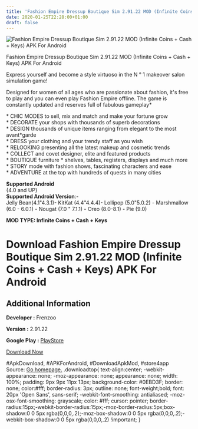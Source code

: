 ```yaml
---
title: 'Fashion Empire Dressup Boutique Sim 2.91.22 MOD (Infinite Coins + Cash + Keys) APK For Android'
date: 2020-01-25T22:28:00+01:00
draft: false
---
```


![Fashion Empire Dressup Boutique Sim 2.91.22 MOD (Infinite Coins + Cash + Keys) APK For Android](https://i0.wp.com/apkhome.net/wp-content/uploads/2020/01/Fashion-Empire-Dressup-Boutique-Sim-2.91.22-MOD-Infinite-Coins-Cash-Keys.png "Fashion Empire Dressup Boutique Sim 2.91.22 MOD (Infinite Coins + Cash + Keys) APK For Android")

  

Fashion Empire Dressup Boutique Sim 2.91.22 MOD (Infinite Coins + Cash + Keys) APK For Android

Express yourself and become a style virtuoso in the N ° 1 makeover salon simulation game!

Designed for women of all ages who are passionate about fashion, it's free to play and you can even play Fashion Empire offline. The game is constantly updated and reserves full of fabulous gameplay\*

\* CHIC MODES to sell, mix and match and make your fortune grow  
\* DECORATE your shops with thousands of superb decorations  
\* DESIGN thousands of unique items ranging from elegant to the most avant\*garde  
\* DRESS your clothing and your trendy staff as you wish  
\* RELOOKING presenting all the latest makeup and cosmetic trends  
\* COLLECT and covet designer, elite and featured products  
\* BOUTIQUE furniture \* shelves, tables, registers, displays and much more  
\* STORY mode with fashion shows, fascinating characters and ease  
\* ADVENTURE at the top with hundreds of quests in many cities

**Supported Android**  
{4.0 and UP}  
**Supported Android Version**:-  
Jelly Bean(4.1"4.3.1)- KitKat (4.4"4.4.4)- Lollipop (5.0"5.0.2) - Marshmallow (6.0 - 6.0.1) - Nougat (7.0 " 7.1.1) - Oreo (8.0-8.1) - Pie (9.0)

**MOD TYPE: Infinite Coins + Cash + Keys**

Download Fashion Empire Dressup Boutique Sim 2.91.22 MOD (Infinite Coins + Cash + Keys) APK For Android
=======================================================================================================

Additional Information
----------------------

**Developer :** Frenzoo

**Version :** 2.91.22

**Google Play :** [PlayStore](https://play.google.com/store/apps/details?id=com.frenzoo.FashionEmpireBoutiqueGirlGame)

  

[Download Now](https://store4app.co/post/fashion-empire-dressup-boutique-sim-2-91-22-mod-infinite-coins-cash-keys-apk-for-android_1579975397)

  
#ApkDownload, #APKForAndroid, #DownloadApkMod, #store4app  
Source: [Go homepage.](https://store4app.co/post/fashion-empire-dressup-boutique-sim-2-91-22-mod-infinite-coins-cash-keys-apk-for-android_1579975397) .downloadtop{ text-align:center; -webkit-appearance: none; -moz-appearance: none; appearance: none; width: 100%; padding: 9px 9px 11px 13px; background-color: #0EBD3F; border: none; color:#fff; border-radius: 3px; outline: none; font-weight;bold; font: 20px 'Open Sans', sans-serif; -webkit-font-smoothing: antialiased; -moz-osx-font-smoothing: grayscale; color: #fff; cursor: pointer; border-radius:15px;-webkit-border-radius:15px;-moz-border-radius:5px;box-shadow:0 0 5px rgba(0,0,0,.2);-moz-box-shadow:0 0 5px rgba(0,0,0,.2);-webkit-box-shadow:0 0 5px rgba(0,0,0,.2) !important; }